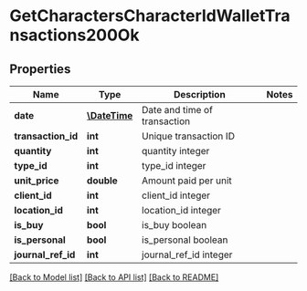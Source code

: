 # GetCharactersCharacterIdWalletTransactions200Ok

## Properties
Name | Type | Description | Notes
------------ | ------------- | ------------- | -------------
**date** | [**\DateTime**](\DateTime.md) | Date and time of transaction | 
**transaction_id** | **int** | Unique transaction ID | 
**quantity** | **int** | quantity integer | 
**type_id** | **int** | type_id integer | 
**unit_price** | **double** | Amount paid per unit | 
**client_id** | **int** | client_id integer | 
**location_id** | **int** | location_id integer | 
**is_buy** | **bool** | is_buy boolean | 
**is_personal** | **bool** | is_personal boolean | 
**journal_ref_id** | **int** | journal_ref_id integer | 

[[Back to Model list]](../README.md#documentation-for-models) [[Back to API list]](../README.md#documentation-for-api-endpoints) [[Back to README]](../README.md)


